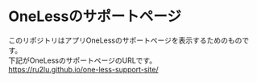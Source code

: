 # OneLessのサポートページ
このリポジトリはアプリOneLessのサポートページを表示するためのものです。<br>
下記がOneLessのサポートページのURLです。<br>
https://ru2lu.github.io/one-less-support-site/
